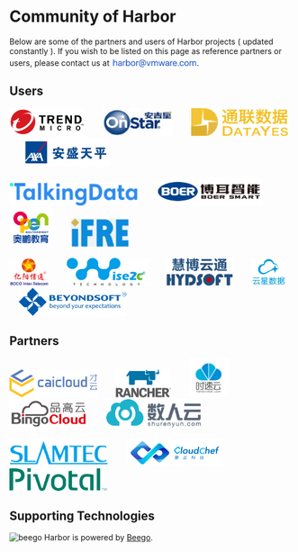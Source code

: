 # Community of Harbor

Below are some of the partners and users of Harbor projects ( updated constantly ). If you wish to be listed on this page as reference partners or users, please contact us at <img alt="email" src="docs/img/harbor_email.png" style="position:relative; top:4px;" height="18"/>. 

## Users
<a href="https://www.trendmicro.com" border="0" target="_blank"><img alt="trendmicro" src="docs/img/trendmicro.png" height="50"></a>&nbsp; &nbsp; &nbsp; &nbsp; 
<a href="https://www.onstar.com.cn" border="0" target="_blank"><img alt="OnStar" src="docs/img/onstar.png" height="50"></a>&nbsp; &nbsp; &nbsp; &nbsp; 
<a href="https://www.datayes.com" border="0" target="_blank"><img alt="DataYes" src="docs/img/datayes.png" height="50"></a>&nbsp; &nbsp; &nbsp; &nbsp; 
<a href="https://www.axatp.com" border="0" target="_blank"><img alt="axatp" src="docs/img/axatp.png" height="50"></a>&nbsp; &nbsp; &nbsp; &nbsp; <br/><br/>
<a href="https://www.talkingdata.com" border="0" target="_blank"><img alt="talkingdata" src="docs/img/talkingdata.png" height="40"></a>&nbsp; &nbsp; &nbsp; &nbsp; 
<a href="http://www.boericasa.com/index.html" border="0" target="_blank"><img alt="BoerSmart" src="docs/img/boer.png" height="50"></a>&nbsp; &nbsp; &nbsp; &nbsp; 
<a href="http://www.open.com.cn" border="0" target="_blank"><img alt="OpenEdutainment" src="docs/img/openedutainment.png" height="70"></a>&nbsp; &nbsp; &nbsp; &nbsp; 
<a href="http://www.ifre.com.cn" border="0" target="_blank"><img alt="iFRE" src="docs/img/ifre.png" height="50"></a>&nbsp; &nbsp; &nbsp; &nbsp; <br/><br/>
<a href="http://www.boco.com.cn:8080/bocoit/" border="0" target="_blank"><img alt="BOCOIT" src="docs/img/bocoit.png" height="50"></a>&nbsp; &nbsp; &nbsp; &nbsp; 
<a href="http://www.wise2c.com/" border="0" target="_blank"><img alt="wise2c" src="docs/img/wise2c.png" height="50"></a>&nbsp; &nbsp; &nbsp; &nbsp; 
<a href="http://www.hydsoft.com/" border="0" target="_blank"><img alt="HYDSoft" src="docs/img/hydsoft.png" height="50"></a>&nbsp; &nbsp; &nbsp; &nbsp; 
<a href="http://www.cloud-star.com.cn/" border="0" target="_blank"><img alt="CloudStar" src="docs/img/cloudstar.png" height="50"></a>&nbsp; &nbsp; &nbsp; &nbsp; 
<a href="http://www.beyondsoft.com/" border="0" target="_blank"><img alt="BeyondSoft" src="docs/img/beyondsoft.png" height="50"></a>&nbsp; &nbsp; &nbsp; &nbsp; 

## Partners
<a href="https://www.caicloud.io" target="_blank" border="0"><img alt="CaiCloud" src="docs/img/caicloud.png" height="50"></a>&nbsp; &nbsp; &nbsp; &nbsp; 
<a href="https://rancher.com/" target="_blank" border="0"><img alt="Rancher" src="docs/img/rancher.png" height="50"></a>&nbsp; &nbsp; &nbsp; &nbsp; 
<a href="https://www.tenxcloud.com/" target="_blank" border="0"><img alt="TenxCloud" src="docs/img/tenxcloud.png" height="70"></a>&nbsp; &nbsp; &nbsp; &nbsp; 
<a href="http://www.bingocc.com/" target="_blank" border="0"><img alt="BingoCloud" src="docs/img/bingocloud.png" height="50"></a>&nbsp; &nbsp; &nbsp; &nbsp; 
<a href="https://www.shurenyun.com/" target="_blank" border="0"><img alt="DataMan" src="docs/img/dataman.png" height="50"></a>&nbsp; &nbsp; &nbsp; &nbsp; <br/><br/>
<a href="http://www.slamtec.com" target="_blank" border="0"><img alt="SlamTec" src="docs/img/slamtec.png" height="50"></a>&nbsp; &nbsp; &nbsp; &nbsp; 
<a href="http://www.cloudchef.io/" target="_blank" border="0"><img alt="CloudChef" src="docs/img/cloudchef.png" height="50"></a>&nbsp; &nbsp; &nbsp; &nbsp; 
<a href="https://pivotal.io/" target="_blank" border="0"><img alt="Pivotal" src="docs/img/pivotal.png" height="40"></a>&nbsp; &nbsp; &nbsp; &nbsp; 

## Supporting Technologies
<img alt="beego" src="docs/img/beegoLogo.png"> Harbor is powered by <a href="http://beego.me/">Beego</a>.
